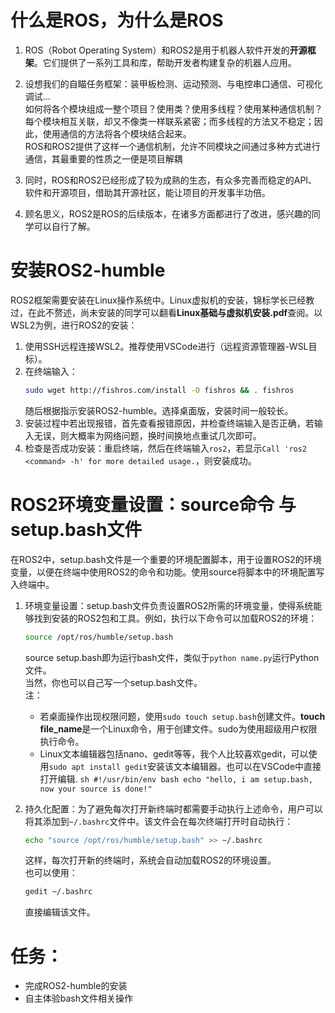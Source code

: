 # 什么是ROS，为什么是ROS
1. ROS（Robot Operating System）和ROS2是用于机器人软件开发的**开源框架**。它们提供了一系列工具和库，帮助开发者构建复杂的机器人应用。
2.    
    设想我们的自瞄任务框架：装甲板检测、运动预测、与电控串口通信、可视化调试...  
    如何将各个模块组成一整个项目？使用类？使用多线程？使用某种通信机制？
    每个模块相互关联，却又不像类一样联系紧密；而多线程的方法又不稳定；因此，使用通信的方法将各个模块结合起来。  
    ROS和ROS2提供了这样一个通信机制，允许不同模块之间通过多种方式进行通信，其最重要的性质之一便是项目解耦
3.   
    同时，ROS和ROS2已经形成了较为成熟的生态，有众多完善而稳定的API、软件和开源项目，借助其开源社区，能让项目的开发事半功倍。

4. 
   顾名思义，ROS2是ROS的后续版本，在诸多方面都进行了改进，感兴趣的同学可以自行了解。


# 安装ROS2-humble
ROS2框架需要安装在Linux操作系统中。Linux虚拟机的安装，锦标学长已经教过，在此不赘述，尚未安装的同学可以翻看**Linux基础与虚拟机安装.pdf**查阅。以WSL2为例，进行ROS2的安装：
1. 使用SSH远程连接WSL2。推荐使用VSCode进行（远程资源管理器-WSL目标）。
2. 在终端输入：
    ```sh
    sudo wget http://fishros.com/install -O fishros && . fishros
    ```
    随后根据指示安装ROS2-humble。选择桌面版，安装时间一般较长。
3. 安装过程中若出现报错，首先查看报错原因，并检查终端输入是否正确，若输入无误，则大概率为网络问题，换时间换地点重试几次即可。  
4. 检查是否成功安装：重启终端，然后在终端输入`ros2`，若显示`Call 'ros2 <command> -h' for more detailed usage.`，则安装成功。

# ROS2环境变量设置：source命令 与 setup.bash文件
在ROS2中，setup.bash文件是一个重要的环境配置脚本，用于设置ROS2的环境变量，以便在终端中使用ROS2的命令和功能。使用source将脚本中的环境配置写入终端中。
1. 环境变量设置：setup.bash文件负责设置ROS2所需的环境变量，使得系统能够找到安装的ROS2包和工具。例如，执行以下命令可以加载ROS2的环境：
    ```sh
    source /opt/ros/humble/setup.bash
    ```
    source setup.bash即为运行bash文件，类似于`python name.py`运行Python文件。  
    当然，你也可以自己写一个setup.bash文件。  
    注：
      - 若桌面操作出现权限问题，使用`sudo touch setup.bash`创建文件。**touch file_name**是一个Linux命令，用于创建文件。sudo为使用超级用户权限执行命令。
      -  Linux文本编辑器包括nano、gedit等等，我个人比较喜欢gedit，可以使用`sudo apt install gedit`安装该文本编辑器。也可以在VSCode中直接打开编辑.
        ```sh
        #!/usr/bin/env bash
        echo "hello, i am setup.bash, now your source is done!"
        ```

2. 持久化配置：为了避免每次打开新终端时都需要手动执行上述命令，用户可以将其添加到`~/.bashrc`文件中。该文件会在每次终端打开时自动执行：
    ```sh
    echo "source /opt/ros/humble/setup.bash" >> ~/.bashrc
    ```
    这样，每次打开新的终端时，系统会自动加载ROS2的环境设置。  
    也可以使用：
    ```sh
    gedit ~/.bashrc
    ```
    直接编辑该文件。
# 任务：
- 完成ROS2-humble的安装
- 自主体验bash文件相关操作
